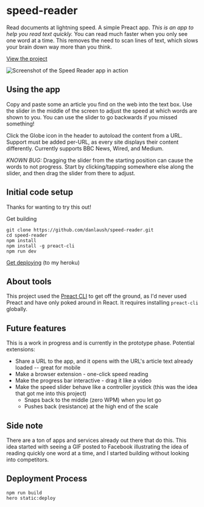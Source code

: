 # speed-reader
Read documents at lightning speed. A simple Preact app.
*This is an app to help you read text quickly.* You can read much faster when you only see one word at a time. This removes the need to scan lines of text, which slows your brain down way more than you think.

[View the project](https://speed-reader-preact.herokuapp.com)

![Screenshot of the Speed Reader app in action](https://github.com/danlaush/speed-reader/blob/master/docs/speed-reader.gif)

##  Using the app

Copy and paste some an article you find on the web into the text box. Use the slider in the middle of the screen to adjust the speed at which words are shown to you. You can use the slider to go backwards if you missed something!

Click the Globe icon in the header to autoload the content from a URL. Support must be added per-URL, as every site displays their content differently. Currently supports BBC News, Wired, and Medium.

*KNOWN BUG:* Dragging the slider from the starting position can cause the words to not progress. Start by clicking/tapping somewhere else along the slider, and then drag the slider from there to adjust.

## Initial code setup

Thanks for wanting to try this out!

Get building
```
git clone https://github.com/danlaush/speed-reader.git
cd speed-reader
npm install
npm install -g preact-cli
npm run dev
```

[Get deploying](https://gist.github.com/hone/24b06869b4c1eca701f9) (to my heroku)


## About tools

This project used the [Preact CLI](https://github.com/developit/preact-cli) to get off the ground, as I'd never used Preact and have only poked around in React. It requires installing `preact-cli` globally.

## Future features

This is a work in progress and is currently in the prototype phase. Potential extensions:

- Share a URL to the app, and it opens with the URL's article text already loaded -- great for mobile
- Make a browser extension - one-click speed reading
- Make the progress bar interactive - drag it like a video
- Make the speed slider behave like a controller joystick (this was the idea that got me into this project)
    - Snaps back to the middle (zero WPM) when you let go
    - Pushes back (resistance) at the high end of the scale

## Side note

There are a ton of apps and services already out there that do this. This idea started with seeing a GIF posted to Facebook illustrating the idea of reading quickly one word at a time, and I started building without looking into competitors. 

## Deployment Process

```
npm run build
hero static:deploy
```
